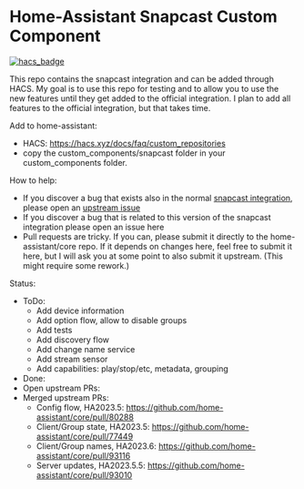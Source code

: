 # Home-Assistant Snapcast Custom Component

[![hacs_badge](https://img.shields.io/badge/HACS-Custom-41BDF5.svg?style=for-the-badge)](https://github.com/hacs/integration)

This repo contains the snapcast integration and can be added through HACS. My goal is to use this repo for testing and to allow you to use the new features until they get added to the official integration. I plan to add all features to the official integration, but that takes time.

Add to home-assistant:

- HACS: https://hacs.xyz/docs/faq/custom_repositories
- copy the custom_components/snapcast folder in your custom_components folder.

How to help:

- If you discover a bug that exists also in the normal [snapcast integration](https://www.home-assistant.io/integrations/snapcast/), please open an [upstream issue](https://github.com/home-assistant/core/issues)
- If you discover a bug that is related to this version of the snapcast integration please open an issue here
- Pull requests are tricky. If you can, please submit it directly to the home-assistant/core repo. If it depends on changes here, feel free to submit it here, but I will ask you at some point to also submit it upstream. (This might require some rework.)

Status:

- ToDo:
  - Add device information
  - Add option flow, allow to disable groups
  - Add tests
  - Add discovery flow
  - Add change name service
  - Add stream sensor
  - Add capabilities: play/stop/etc, metadata, grouping
- Done:
- Open upstream PRs:
- Merged upstream PRs:
  - Config flow, HA2023.5: https://github.com/home-assistant/core/pull/80288
  - Client/Group state, HA2023.5: https://github.com/home-assistant/core/pull/77449
  - Client/Group names, HA2023.6: https://github.com/home-assistant/core/pull/93116
  - Server updates, HA2023.5.5: https://github.com/home-assistant/core/pull/93010

